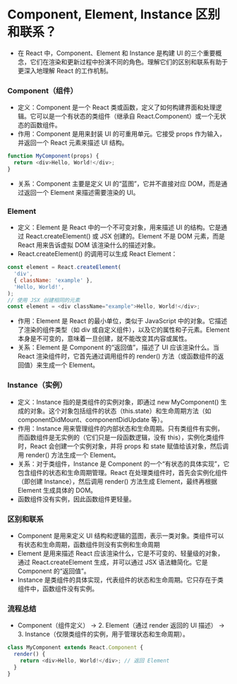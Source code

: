 # Component, Element, Instance 区别和联系？

- 在 React 中，Component、Element 和 Instance 是构建 UI 的三个重要概念，它们在渲染和更新过程中扮演不同的角色。理解它们的区别和联系有助于更深入地理解 React 的工作机制。

### Component（组件）

- 定义：Component 是一个 React 类或函数，定义了如何构建界面和处理逻辑。它可以是一个有状态的类组件（继承自 React.Component）或一个无状态的函数组件。
- 作用：Component 是用来封装 UI 的可重用单元。它接受 props 作为输入，并返回一个 React 元素来描述 UI 结构。

```js
function MyComponent(props) {
  return <div>Hello, World!</div>;
}
```

- 关系：Component 主要是定义 UI 的“蓝图”，它并不直接对应 DOM，而是通过返回一个 Element 来描述需要渲染的 UI。

### Element

- 定义：Element 是 React 中的一个不可变对象，用来描述 UI 的结构。它是通过 React.createElement() 或 JSX 创建的。Element 不是 DOM 元素，而是 React 用来告诉虚拟 DOM 该渲染什么的描述对象。
- React.createElement() 的调用可以生成 React Element：

```js
const element = React.createElement(
  'div',
  { className: 'example' },
  'Hello, World!',
);
// 使用 JSX 创建相同的元素
const element = <div className="example">Hello, World!</div>;
```

- 作用：Element 是 React 的最小单位，类似于 JavaScript 中的对象。它描述了渲染的组件类型（如 div 或自定义组件），以及它的属性和子元素。Element 本身是不可变的，意味着一旦创建，就不能改变其内容或属性。
- 关系：Element 是 Component 的“返回值”，描述了 UI 应该渲染什么。当 React 渲染组件时，它首先通过调用组件的 render() 方法（或函数组件的返回值）来生成一个 Element。

### Instance（实例）

- 定义：Instance 指的是类组件的实例对象，即通过 new MyComponent() 生成的对象。这个对象包括组件的状态（this.state）和生命周期方法（如 componentDidMount、componentDidUpdate 等）。
- 作用：Instance 用来管理组件的内部状态和生命周期。只有类组件有实例，而函数组件是无实例的（它们只是一段函数逻辑，没有 this），实例化类组件时，React 会创建一个实例对象，并将 props 和 state 赋值给该对象，然后调用 render() 方法生成一个 Element。
- 关系：对于类组件，Instance 是 Component 的一个“有状态的具体实现”，它包含组件的状态和生命周期管理。React 在处理类组件时，首先会实例化组件（即创建 Instance），然后调用 render() 方法生成 Element，最终再根据 Element 生成具体的 DOM。
- 函数组件没有实例，因此函数组件更轻量。

### 区别和联系

- Component 是用来定义 UI 结构和逻辑的蓝图，表示一类对象。类组件可以有状态和生命周期，函数组件则没有实例和生命周期
- Element 是用来描述 React 应该渲染什么，它是不可变的、轻量级的对象，通过 React.createElement 生成，并可以通过 JSX 语法糖简化。它是 Component 的“返回值”。
- Instance 是类组件的具体实现，代表组件的状态和生命周期。它只存在于类组件中，函数组件没有实例。

### 流程总结

- Component（组件定义） -> 2. Element（通过 render 返回的 UI 描述） -> 3. Instance（仅限类组件的实例，用于管理状态和生命周期）。

```js
class MyComponent extends React.Component {
  render() {
    return <div>Hello, World!</div>; // 返回 Element
  }
}
```
